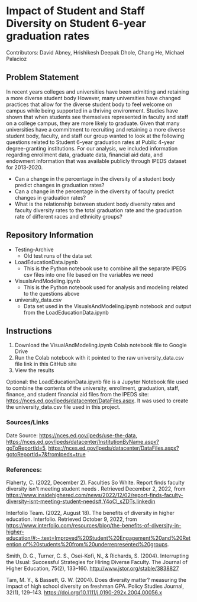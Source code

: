 # Impact of Student and Staff Diversity on Student 6-year graduation rates 
Contributors: David Abney, Hrishikesh Deepak Dhole, Chang He, Michael Palacioz

## Problem Statement
In recent years colleges and universities have been admitting and retaining a more diverse student body However, many universities have changed practices that allow for the diverse student body to feel welcome on campus while being supported in a thriving environment. Studies have shown that when students see themselves represented in faculty and staff on a college campus, they are more likely to graduate. Given that many universities have a commitment to recruiting and retaining a more diverse student body, faculty, and staff our group wanted to look at the following questions related to Student 6-year graduation rates at Public 4-year degree-granting institutions. For our analysis, we included information regarding enrollment data, graduate data, financial aid data, and endowment information that was available publicly through IPEDS dataset for 2013-2020. 
- Can a change in the percentage in the diversity of a student body predict changes in graduation rates? 
- Can a change in the percentage in the diversity of faculty predict changes in graduation rates?	  
- What is the relationship between student body diversity rates and faculty diversity rates to the total graduation rate and the graduation rate of different races and ethnicity groups?

## Repository Information
- Testing-Archive
  -	Old test runs of the data set
- LoadEducationData.ipynb
  - This is the Python notebook use to combine all the separate IPEDS csv files into one file based on the variables we need
- VisualsAndModeling.ipynb
  - This is the Python notebook used for analysis and modeling related to the questions above
- university_data.csv
  - Data set used in the VisualsAndModeling.ipynb notebook and output from the LoadEducationData.ipynb
  
## Instructions
1. Download the VisualAndModeling.ipynb Colab notebook file to Google Drive
2. Run the Colab notebook with it pointed to the raw university_data.csv file link in this GitHub site
3. View the results

Optional: the LoadEducationData.ipynb file is a Jupyter Notebook file used to combine the contents of the university, enrollment, graduation, staff, finance, and student financial aid files from the IPEDS site: https://nces.ed.gov/ipeds/datacenter/DataFiles.aspx. It was used to create the university_data.csv file used in this project.
  
### Sources/Links
Date Source: https://nces.ed.gov/ipeds/use-the-data, https://nces.ed.gov/ipeds/datacenter/InstitutionByName.aspx?goToReportId=5, https://nces.ed.gov/ipeds/datacenter/DataFiles.aspx?gotoReportId=7&fromIpeds=true 

### References:
Flaherty, C. (2022, December 2). Faculties So White. Report finds faculty diversity isn't meeting student needs . Retrieved December 2, 2022, from https://www.insidehighered.com/news/2022/12/02/report-finds-faculty-diversity-isnt-meeting-student-needs#.Y4oCl_sZDTs.linkedin 

Interfolio Team. (2022, August 18). The benefits of diversity in higher education. Interfolio. Retrieved October 9, 2022, from https://www.interfolio.com/resources/blog/the-benefits-of-diversity-in-higher-education/#:~:text=Improved%20Student%20Engagement%20and%20Retention,of%20students%20from%20underrepresented%20groups.

Smith, D. G., Turner, C. S., Osei-Kofi, N., & Richards, S. (2004). Interrupting the Usual: Successful Strategies for Hiring Diverse Faculty. The Journal of Higher Education, 75(2), 133–160. http://www.jstor.org/stable/3838827 

Tam, M. Y., & Bassett, G. W. (2004). Does diversity matter? measuring the impact of high school diversity on freshman GPA. Policy Studies Journal, 32(1), 129–143.  https://doi.org/10.1111/j.0190-292x.2004.00056.x  
